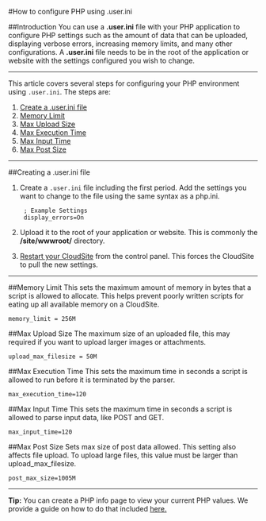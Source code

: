 #How to configure PHP using .user.ini 

##Introduction
You can use a **.user.ini** file with your PHP application to configure PHP settings such as the amount of data that can be uploaded, displaying verbose errors, increasing memory limits, and many other configurations. A **.user.ini** file needs to be in the root of the application or website with the settings configured you wish to change. 

----------
This article covers several steps for configuring your PHP environment using `.user.ini`. The steps are:

1. [Create a .user.ini file](https://www.gearhost.com/documentation/how-to-configure-user-ini#user-content-creating-a-.user.ini-file)
2. [Memory Limit](https://www.gearhost.com/documentation/how-to-configure-user-ini#user-content-memory-limit)
3. [Max Upload Size](https://www.gearhost.com/documentation/how-to-configure-user-ini#user-content-max-upload-size)
4. [Max Execution Time](https://www.gearhost.com/documentation/how-to-configure-user-ini#user-content-max-execution-time)
5. [Max Input Time](https://www.gearhost.com/documentation/how-to-configure-user-ini#user-content-max-input-time)
6. [Max Post Size](https://www.gearhost.com/documentation/how-to-configure-user-ini#user-content-max-post-size)


----------


##Creating a .user.ini file

1. Create a `.user.ini` file including the first period. Add the settings you want to change to the file using the same syntax as a php.ini. 
 
        ; Example Settings
    	display_errors=On
    	
2. Upload it to the root of your application or website. This is commonly the **/site/wwwroot/** directory.
 
3. [Restart your CloudSite](https://www.gearhost.com/documentation/restart-cloudsite) from the control panel. This forces the CloudSite to pull the new settings.

----------

##Memory Limit
This sets the maximum amount of memory in bytes that a script is allowed to allocate. This helps prevent poorly written scripts for eating up all available memory on a CloudSite.

`memory_limit = 256M`

##Max Upload Size
The maximum size of an uploaded file, this may required if you want to upload larger images or attachments.

`upload_max_filesize = 50M`


##Max Execution Time
This sets the maximum time in seconds a script is allowed to run before it is terminated by the parser. 

`max_execution_time=120`

##Max Input Time
This sets the maximum time in seconds a script is allowed to parse input data, like POST and GET.

`max_input_time=120`

##Max Post Size
Sets max size of post data allowed. This setting also affects file upload. 
To upload large files, this value must be larger than upload_max_filesize.

`post_max_size=1005M`

----------
**Tip:** You can create a PHP info page to view your current PHP values. We provide a guide on how to do that included [here.](https://www.gearhost.com/documentation/create-php-info-page)